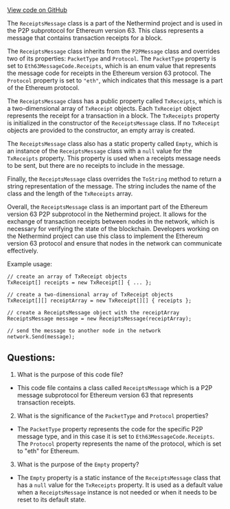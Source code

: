 [View code on GitHub](https://github.com/nethermindeth/nethermind/Nethermind.Network/P2P/Subprotocols/Eth/V63/Messages/ReceiptsMessage.cs)

The `ReceiptsMessage` class is a part of the Nethermind project and is used in the P2P subprotocol for Ethereum version 63. This class represents a message that contains transaction receipts for a block. 

The `ReceiptsMessage` class inherits from the `P2PMessage` class and overrides two of its properties: `PacketType` and `Protocol`. The `PacketType` property is set to `Eth63MessageCode.Receipts`, which is an enum value that represents the message code for receipts in the Ethereum version 63 protocol. The `Protocol` property is set to `"eth"`, which indicates that this message is a part of the Ethereum protocol.

The `ReceiptsMessage` class has a public property called `TxReceipts`, which is a two-dimensional array of `TxReceipt` objects. Each `TxReceipt` object represents the receipt for a transaction in a block. The `TxReceipts` property is initialized in the constructor of the `ReceiptsMessage` class. If no `TxReceipt` objects are provided to the constructor, an empty array is created.

The `ReceiptsMessage` class also has a static property called `Empty`, which is an instance of the `ReceiptsMessage` class with a `null` value for the `TxReceipts` property. This property is used when a receipts message needs to be sent, but there are no receipts to include in the message.

Finally, the `ReceiptsMessage` class overrides the `ToString` method to return a string representation of the message. The string includes the name of the class and the length of the `TxReceipts` array.

Overall, the `ReceiptsMessage` class is an important part of the Ethereum version 63 P2P subprotocol in the Nethermind project. It allows for the exchange of transaction receipts between nodes in the network, which is necessary for verifying the state of the blockchain. Developers working on the Nethermind project can use this class to implement the Ethereum version 63 protocol and ensure that nodes in the network can communicate effectively. 

Example usage:

```
// create an array of TxReceipt objects
TxReceipt[] receipts = new TxReceipt[] { ... };

// create a two-dimensional array of TxReceipt objects
TxReceipt[][] receiptArray = new TxReceipt[][] { receipts };

// create a ReceiptsMessage object with the receiptArray
ReceiptsMessage message = new ReceiptsMessage(receiptArray);

// send the message to another node in the network
network.Send(message);
```
## Questions: 
 1. What is the purpose of this code file?
- This code file contains a class called `ReceiptsMessage` which is a P2P message subprotocol for Ethereum version 63 that represents transaction receipts.

2. What is the significance of the `PacketType` and `Protocol` properties?
- The `PacketType` property represents the code for the specific P2P message type, and in this case it is set to `Eth63MessageCode.Receipts`. The `Protocol` property represents the name of the protocol, which is set to "eth" for Ethereum.

3. What is the purpose of the `Empty` property?
- The `Empty` property is a static instance of the `ReceiptsMessage` class that has a `null` value for the `TxReceipts` property. It is used as a default value when a `ReceiptsMessage` instance is not needed or when it needs to be reset to its default state.
